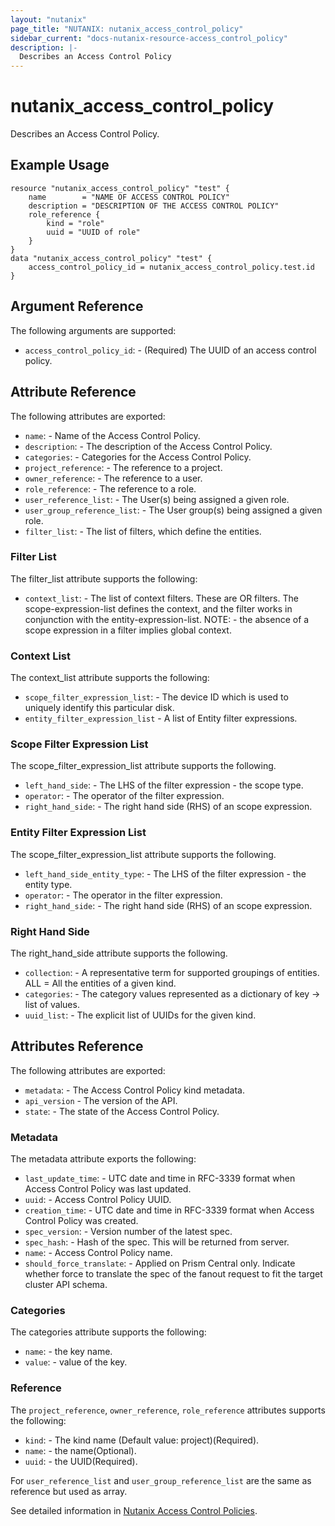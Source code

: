 ```yaml
---
layout: "nutanix"
page_title: "NUTANIX: nutanix_access_control_policy"
sidebar_current: "docs-nutanix-resource-access_control_policy"
description: |-
  Describes an Access Control Policy
---
```


# nutanix_access_control_policy

Describes an Access Control Policy.

## Example Usage

``` hcl
resource "nutanix_access_control_policy" "test" {
	name        = "NAME OF ACCESS CONTROL POLICY"
	description = "DESCRIPTION OF THE ACCESS CONTROL POLICY"
	role_reference {
		kind = "role"
		uuid = "UUID of role"
	}
}
data "nutanix_access_control_policy" "test" {
    access_control_policy_id = nutanix_access_control_policy.test.id
}

```

## Argument Reference

The following arguments are supported:

* `access_control_policy_id`: - (Required) The UUID of an access control policy.

## Attribute Reference

The following attributes are exported:

* `name`: - Name of the Access Control Policy.
* `description`: - The description of the Access Control Policy.
* `categories`: - Categories for the Access Control Policy.
* `project_reference`: - The reference to a project.
* `owner_reference`: - The reference to a user.
* `role_reference`: - The reference to a role.
* `user_reference_list`: - The User(s) being assigned a given role.
* `user_group_reference_list`: - The User group(s) being assigned a given role.
* `filter_list`: - The list of filters, which define the entities.

### Filter List

The filter_list attribute supports the following:

* `context_list`: - The list of context filters. These are OR filters. The scope-expression-list defines the context, and the filter works in conjunction with the entity-expression-list. NOTE: - the absence of a scope expression in a filter implies global context.

### Context List

The context_list attribute supports the following:

* `scope_filter_expression_list`: - The device ID which is used to uniquely identify this particular disk.
* `entity_filter_expression_list` - A list of Entity filter expressions.

### Scope Filter Expression List

The scope_filter_expression_list attribute supports the following.

* `left_hand_side`: -  The LHS of the filter expression - the scope type.
* `operator`: - The operator of the filter expression.
* `right_hand_side`: - The right hand side (RHS) of an scope expression.


### Entity Filter Expression List

The scope_filter_expression_list attribute supports the following.

* `left_hand_side_entity_type`: -  The LHS of the filter expression - the entity type.
* `operator`: - The operator in the filter expression.
* `right_hand_side`: - The right hand side (RHS) of an scope expression.

### Right Hand Side

The right_hand_side attribute supports the following.

* `collection`: -  A representative term for supported groupings of entities. ALL = All the entities of a given kind.
* `categories`: - The category values represented as a dictionary of key -> list of values.
* `uuid_list`: - The explicit list of UUIDs for the given kind.

## Attributes Reference

The following attributes are exported:

* `metadata`: - The Access Control Policy kind metadata.
* `api_version` - The version of the API.
* `state`: - The state of the Access Control Policy.

### Metadata

The metadata attribute exports the following:

* `last_update_time`: - UTC date and time in RFC-3339 format when Access Control Policy was last updated.
* `uuid`: - Access Control Policy UUID.
* `creation_time`: - UTC date and time in RFC-3339 format when Access Control Policy was created.
* `spec_version`: - Version number of the latest spec.
* `spec_hash`: - Hash of the spec. This will be returned from server.
* `name`: - Access Control Policy name.
* `should_force_translate`: - Applied on Prism Central only. Indicate whether force to translate the spec of the fanout request to fit the target cluster API schema.

### Categories

The categories attribute supports the following:

* `name`: - the key name.
* `value`: - value of the key.

### Reference

The `project_reference`, `owner_reference`, `role_reference` attributes supports the following:

* `kind`: - The kind name (Default value: project)(Required).
* `name`: - the name(Optional).
* `uuid`: - the UUID(Required).

For `user_reference_list` and `user_group_reference_list` are the same as reference but used as array.

See detailed information in [Nutanix Access Control Policies](https://www.nutanix.dev/reference/prism_central/v3/api/access-control-policies/).
